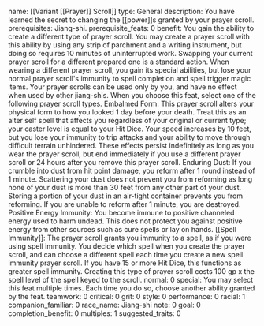 name: [[Variant [[Prayer]] Scroll]]
type: General
description: You have learned the secret to changing the [[power]]s granted by your prayer scroll.
prerequisites: Jiang-shi.
prerequisite_feats: 0
benefit: You gain the ability to create a different type of prayer scroll. You may create a prayer scroll with this ability by using any strip of parchment and a writing instrument, but doing so requires 10 minutes of uninterrupted work. Swapping your current prayer scroll for a different prepared one is a standard action. When wearing a different prayer scroll, you gain its special abilities, but lose your normal prayer scroll's immunity to spell completion and spell trigger magic items. Your prayer scrolls can be used only by you, and have no effect when used by other jiang-shis. When you choose this feat, select one of the following prayer scroll types. Embalmed Form: This prayer scroll alters your physical form to how you looked 1 day before your death. Treat this as an alter self spell that affects you regardless of your original or current type; your caster level is equal to your Hit Dice. Your speed increases by 10 feet, but you lose your immunity to trip attacks and your ability to move through difficult terrain unhindered. These effects persist indefinitely as long as you wear the prayer scroll, but end immediately if you use a different prayer scroll or 24 hours after you remove this prayer scroll. Enduring Dust: If you crumble into dust from hit point damage, you reform after 1 round instead of 1 minute. Scattering your dust does not prevent you from reforming as long none of your dust is more than 30 feet from any other part of your dust. Storing a portion of your dust in an air-tight container prevents you from reforming. If you are unable to reform after 1 minute, you are destroyed. Positive Energy Immunity: You become immune to positive channeled energy used to harm undead. This does not protect you against positive energy from other sources such as cure spells or lay on hands. [[Spell Immunity]]: The prayer scroll grants you immunity to a spell, as if you were using spell immunity. You decide which spell when you create the prayer scroll, and can choose a different spell each time you create a new spell immunity prayer scroll. If you have 15 or more Hit Dice, this functions as greater spell immunity. Creating this type of prayer scroll costs 100 gp x the spell level of the spell keyed to the scroll.
normal: 0
special: You may select this feat multiple times. Each time you do so, choose another ability granted by the feat.
teamwork: 0
critical: 0
grit: 0
style: 0
performance: 0
racial: 1
companion_familiar: 0
race_name: Jiang-shi
note: 0
goal: 0
completion_benefit: 0
multiples: 1
suggested_traits: 0
